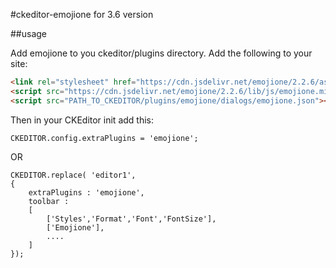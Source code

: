 #ckeditor-emojione for 3.6 version

##usage

Add emojione to you ckeditor/plugins directory.
Add the following to your site:

```html
<link rel="stylesheet" href="https://cdn.jsdelivr.net/emojione/2.2.6/assets/css/emojione.min.css"/>
<script src="https://cdn.jsdelivr.net/emojione/2.2.6/lib/js/emojione.min.js"></script>
<script src="PATH_TO_CKEDITOR/plugins/emojione/dialogs/emojione.json"></script>
```

Then in your CKEditor init add this:

```
CKEDITOR.config.extraPlugins = 'emojione';
```

OR 

```
CKEDITOR.replace( 'editor1',
{
	extraPlugins : 'emojione',
	toolbar :
	[
		['Styles','Format','Font','FontSize'],
		['Emojione'],
		....
	]
});
```